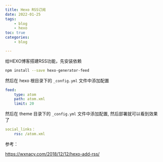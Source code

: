 ```yaml
---
title: Hexo RSS订阅
date: 2022-01-25
tags: 
    - blog
    - hexo
toc: true
categories:
    - blog

---
```



给HEXO博客搭建RSS功能，先安装依赖

```bash
npm install --save hexo-generator-feed
```

然后在 hexo 根目录下的 `_config.yml` 文件中添加配置

```yaml
feed:
    type: atom
    path: atom.xml
    limit: 20
```

然后在 theme 目录下的 `_config.yml` 文件中添加配置, 然后部署就可以看到效果了

```yaml
social_links：
	rss: /atom.xml
```



参考：

https://wxnacy.com/2018/12/12/hexo-add-rss/
